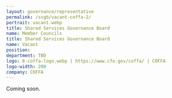 ```yaml
---
layout: governance/representative
permalink: /ssgb/vacant-coffa-2/
portrait: vacant.webp
title: Shared Services Governance Board
name: Member Councils
title: Shared Services Governance Board
name: Vacant
position: 
department: TBD
logo: 8-coffa-logo.webp | https://www.cfo.gov/coffa/ | COFFA
logo-width: 200
company: COFFA
---
```


Coming soon.
